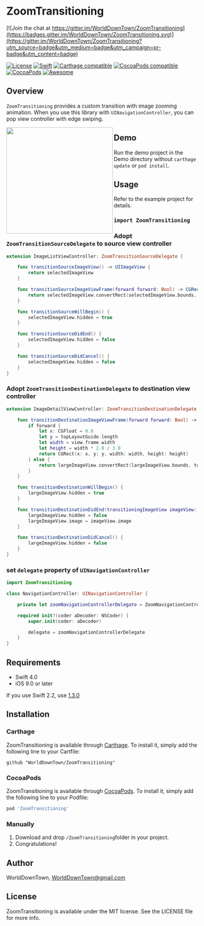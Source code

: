 # ZoomTransitioning

[![Join the chat at https://gitter.im/WorldDownTown/ZoomTransitioning](https://badges.gitter.im/WorldDownTown/ZoomTransitioning.svg)](https://gitter.im/WorldDownTown/ZoomTransitioning?utm_source=badge&utm_medium=badge&utm_campaign=pr-badge&utm_content=badge)

[![License](https://img.shields.io/:license-mit-blue.svg)](https://doge.mit-license.org)
[![Swift](https://img.shields.io/badge/Swift-4.1-orange.svg?style=flat)](https://developer.apple.com/swift)
[![Carthage compatible](https://img.shields.io/badge/Carthage-compatible-4BC51D.svg?style=flat)](https://github.com/Carthage/Carthage)
[![CocoaPods compatible](https://img.shields.io/cocoapods/v/ZoomTransitioning.svg?style=flat)](http://cocoadocs.org/docsets/ZoomTransitioning/)
[![CocoaPods](https://img.shields.io/cocoapods/dt/ZoomTransitioning.svg)](http://cocoadocs.org/docsets/ZoomTransitioning/)
[![Awesome](https://cdn.rawgit.com/sindresorhus/awesome/d7305f38d29fed78fa85652e3a63e154dd8e8829/media/badge.svg)](https://github.com/matteocrippa/awesome-swift#animation)

## Overview
`ZoomTransitioning` provides a custom transition with image zooming animation.
When you use this library with `UINavigationController`, you can pop view controller with edge swiping.

<img align="left" src="https://github.com/ivanvorobei/ZoomTransitioning/blob/master/images/demo.gif" width="280"/>

## Demo
Run the demo project in the Demo directory without `carthage update` or `pod install`.

## Usage
Refer to the example project for details.

### `import ZoomTransitioning`
### Adopt `ZoomTransitionSourceDelegate` to source view controller

```swift
extension ImageListViewController: ZoomTransitionSourceDelegate {

    func transitionSourceImageView() -> UIImageView {
        return selectedImageView
    }

    func transitionSourceImageViewFrame(forward forward: Bool) -> CGRect {
        return selectedImageView.convertRect(selectedImageView.bounds, toView: view)
    }

    func transitionSourceWillBegin() {
        selectedImageView.hidden = true
    }

    func transitionSourceDidEnd() {
        selectedImageView.hidden = false
    }

    func transitionSourceDidCancel() {
        selectedImageView.hidden = false
    }
}
```

### Adopt `ZoomTransitionDestinationDelegate` to destination view controller

```swift
extension ImageDetailViewController: ZoomTransitionDestinationDelegate {

    func transitionDestinationImageViewFrame(forward forward: Bool) -> CGRect {
        if forward {
            let x: CGFloat = 0.0
            let y = topLayoutGuide.length
            let width = view.frame.width
            let height = width * 2.0 / 3.0
            return CGRect(x: x, y: y, width: width, height: height)
        } else {
            return largeImageView.convertRect(largeImageView.bounds, toView: view)
        }
    }

    func transitionDestinationWillBegin() {
        largeImageView.hidden = true
    }

    func transitionDestinationDidEnd(transitioningImageView imageView: UIImageView) {
        largeImageView.hidden = false
        largeImageView.image = imageView.image
    }

    func transitionDestinationDidCancel() {
        largeImageView.hidden = false
    }
}
```

### set `delegate` property of `UINavigationController`

```swift
import ZoomTransitioning

class NavigationController: UINavigationController {

    private let zoomNavigationControllerDelegate = ZoomNavigationControllerDelegate()

    required init?(coder aDecoder: NSCoder) {
        super.init(coder: aDecoder)

        delegate = zoomNavigationControllerDelegate
    }
}
```

## Requirements
- Swift 4.0
- iOS 9.0 or later

If you use Swift 2.2, use [1.3.0](https://github.com/WorldDownTown/ZoomTransitioning/releases/tag/1.3.0)

## Installation

### Carthage
ZoomTransitioning is available through [Carthage](https://github.com/Carthage/Carthage). To install it, simply add the following line to your Cartfile:

```
github "WorldDownTown/ZoomTransitioning"
```

### CocoaPods
ZoomTransitioning is available through [CocoaPods](http://cocoapods.org). To install it, simply add the following line to your Podfile:

```ruby
pod 'ZoomTransitioning'
```

### Manually
1. Download and drop ```/ZoomTransitioning```folder in your project.  
2. Congratulations!

## Author
WorldDownTown, WorldDownTown@gmail.com

## License
ZoomTransitioning is available under the MIT license. See the LICENSE file for more info.

